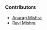 ### Contributors
* [Anurag Mishra](mailto:[anurag.mishra@owasp.org])
* [Ravi Mishra](mailto:[ravi.mishra@owasp.org])
